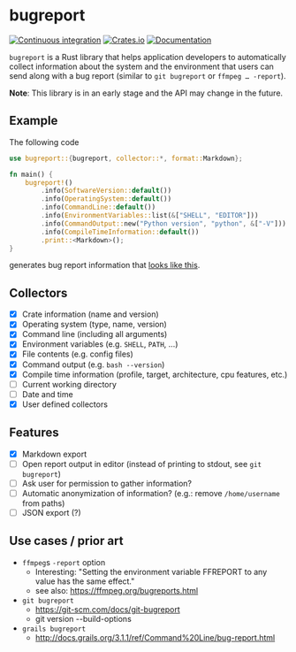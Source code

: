 # bugreport

[![Continuous integration](https://github.com/sharkdp/bugreport/workflows/Build/badge.svg)](https://github.com/sharkdp/bugreport/actions) [![Crates.io](https://img.shields.io/crates/v/bugreport.svg)](https://crates.io/crates/bugreport)
[![Documentation](https://docs.rs/bugreport/badge.svg)](https://docs.rs/bugreport)

`bugreport` is a Rust library that helps application developers to automatically collect
information about the system and the environment that users can send along with a bug
report (similar to `git bugreport` or `ffmpeg … -report`).

**Note**: This library is in an early stage and the API may change in the future.

## Example

The following code
```rust
use bugreport::{bugreport, collector::*, format::Markdown};

fn main() {
    bugreport!()
        .info(SoftwareVersion::default())
        .info(OperatingSystem::default())
        .info(CommandLine::default())
        .info(EnvironmentVariables::list(&["SHELL", "EDITOR"]))
        .info(CommandOutput::new("Python version", "python", &["-V"]))
        .info(CompileTimeInformation::default())
        .print::<Markdown>();
}
```
generates bug report information that [looks like this](example-report.md).


## Collectors

- [x] Crate information (name and version)
- [x] Operating system (type, name, version)
- [x] Command line (including all arguments)
- [x] Environment variables (e.g. `SHELL`, `PATH`, …)
- [x] File contents (e.g. config files)
- [x] Command output (e.g. `bash --version`)
- [x] Compile time information (profile, target, architecture, cpu features, etc.)
- [ ] Current working directory
- [ ] Date and time
- [x] User defined collectors

## Features

- [x] Markdown export
- [ ] Open report output in editor (instead of printing to stdout, see `git bugreport`)
- [ ] Ask user for permission to gather information?
- [ ] Automatic anonymization of information? (e.g.: remove `/home/username` from paths)
- [ ] JSON export (?)

## Use cases / prior art

- `ffmpeg`s `-report` option
  - Interesting: "Setting the environment variable FFREPORT to any value has the same effect."
  - see also: https://ffmpeg.org/bugreports.html
- `git bugreport`
  - https://git-scm.com/docs/git-bugreport
  - git version --build-options
- `grails bugreport`
  - http://docs.grails.org/3.1.1/ref/Command%20Line/bug-report.html
